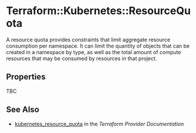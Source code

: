 # Terraform::Kubernetes::ResourceQuota

A resource quota provides constraints that limit aggregate resource consumption per namespace. It can limit the quantity of objects that can be created in a namespace by type, as well as the total amount of compute resources that may be consumed by resources in that project.

## Properties

TBC

## See Also

* [kubernetes_resource_quota](https://www.terraform.io/docs/providers/kubernetes/r/resource_quota.html) in the _Terraform Provider Documentation_